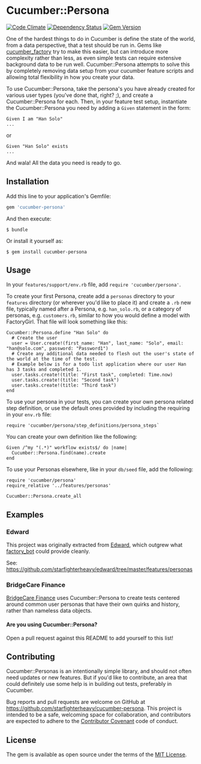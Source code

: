 # Cucumber::Persona

[![Code Climate](https://codeclimate.com/github/starfighterheavy/cucumber-persona/badges/gpa.svg)](https://codeclimate.com/github/starfighterheavy/cucumber-persona)
[![Dependency Status](https://gemnasium.com/starfighterheavy/cucumber-persona.svg)](https://gemnasium.com/starfighterheavy/cucumber-persona)
[![Gem Version](https://badge.fury.io/rb/cucumber-persona.svg)](https://badge.fury.io/rb/cucumber-persona)

One of the hardest things to do in Cucumber is define the state of the world, from a data perspective, that a test should be run in. Gems like [cucumber_factory](https://github.com/makandra/cucumber_factory) try to make this easier, but can introduce more complexity rather than less, as even simple tests can require extensive background data to be run well. Cucumber::Persona attempts to solve this by completely removing data setup from your cucumber feature scripts and allowing total flexibility in how you create your data.

To use Cucumber::Persona, take the persona's you have already created for various user types (you've done that, right? ;), and create a Cucumber::Persona for each. Then, in your feature test setup, instantiate the Cucumber::Persona you need by adding a `Given` statement in the form:

```
Given I am "Han Solo"
...
```

or

```
Given "Han Solo" exists
...
```

And wala! All the data you need is ready to go.

## Installation

Add this line to your application's Gemfile:

```ruby
gem 'cucumber-persona'
```

And then execute:

    $ bundle

Or install it yourself as:

    $ gem install cucumber-persona

## Usage

In your `features/support/env.rb` file, add `require 'cucumber/persona'`.

To create your first Persona, create add a `personas` directory to your `features` directory (or wherever you'd like to place it) and create a `.rb` new file, typically named after a Persona, e.g. `han_solo.rb`, or a category of personas, e.g. `customers.rb`, similar to how you would define a model with FactoryGirl. That file will look something like this:

```
Cucumber::Persona.define "Han Solo" do
  # Create the user
  user = User.create!(first_name: "Han", last_name: "Solo", email: "han@solo.com", password: "Password1")
  # Create any additional data needed to flesh out the user's state of the world at the time of the test.
  # Example below is for a todo list application where our user Han has 3 tasks and completed 1.
  user.tasks.create!(title: "First task", completed: Time.now)
  user.tasks.create!(title: "Second task")
  user.tasks.create!(title: "Third task")
end
```

To use your persona in your tests, you can create your own persona related step definition, or use the default ones provided by including the requiring in your `env.rb` file:

```
require 'cucumber/persona/step_definitions/persona_steps`
```

You can create your own definition like the following:

```
Given /^my "(.*)" workflow exists$/ do |name|
  Cucumber::Persona.find(name).create
end
```

To use your Personas elsewhere, like in your `db/seed` file, add the following:

```
require 'cucumber/persona'
require_relative '../features/personas'

Cucumber::Persona.create_all
```

## Examples

### Edward

This project was originally extracted from [Edward](https://github.com/starfighterheavy/edward), which outgrew what [factory_bot](https://github.com/thoughtbot/factory_bot_rails) could provide cleanly.

See: https://github.com/starfighterheavy/edward/tree/master/features/personas

### BridgeCare Finance

[BridgeCare Finance](https://www.bridgecarefinance.com) uses Cucumber::Persona to create tests centered around common user personas that have their own quirks and history, rather than nameless data objects.

#### Are you using Cucumber::Persona?

Open a pull request against this README to add yourself to this list!

## Contributing

Cucumber::Personas is an intentionally simple library, and should not often need updates or new features. But if you'd like to contribute, an area that could definitely use some help is in building out tests, preferably in Cucumber.

Bug reports and pull requests are welcome on GitHub at https://github.com/starfighterheavy/cucumber-persona. This project is intended to be a safe, welcoming space for collaboration, and contributors are expected to adhere to the [Contributor Covenant](http://contributor-covenant.org) code of conduct.


## License

The gem is available as open source under the terms of the [MIT License](http://opensource.org/licenses/MIT).


